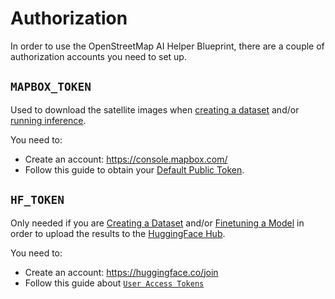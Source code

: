# Authorization

In order to use the OpenStreetMap AI Helper Blueprint, there are a couple of authorization
accounts you need to set up.

## `MAPBOX_TOKEN`

Used to download the satellite images when [creating a dataset](https://colab.research.google.com/github/mozilla-ai/osm-ai-helper/blob/main/demo/create_dataset.ipynb) and/or [running inference](https://colab.research.google.com/github/mozilla-ai/osm-ai-helper/blob/main/demo/run_inference_point.ipynb).

You need to:

- Create an account: https://console.mapbox.com/
- Follow this guide to obtain your [Default Public Token](https://docs.mapbox.com/help/getting-started/access-tokens/#your-default-public-token).

## `HF_TOKEN`

Only needed if you are [Creating a Dataset](https://colab.research.google.com/github/mozilla-ai/osm-ai-helper/blob/main/demo/create_dataset.ipynb) and/or [Finetuning a Model](https://colab.research.google.com/github/mozilla-ai/osm-ai-helper/blob/main/demo/finetune_model.ipynb) in order to upload the results to the [HuggingFace Hub](https://huggingface.co/docs/hub/index).

You need to:

- Create an account: https://huggingface.co/join
- Follow this guide about [`User Access Tokens`](https://huggingface.co/docs/hub/security-tokens)
